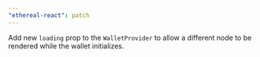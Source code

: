 ```yaml
---
"ethereal-react": patch
---
```


Add new `loading` prop to the `WalletProvider` to allow a different node to be rendered while the wallet initializes.
